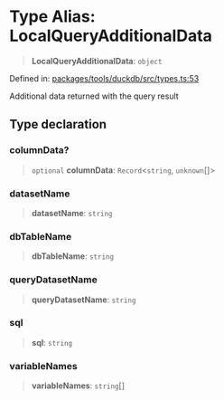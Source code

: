 # Type Alias: LocalQueryAdditionalData

> **LocalQueryAdditionalData**: `object`

Defined in: [packages/tools/duckdb/src/types.ts:53](https://github.com/geodaopenjs/openassistant/blob/0a6a7e7306d75a25dc968b3117f04cb7bd613bec/packages/tools/duckdb/src/types.ts#L53)

Additional data returned with the query result

## Type declaration

### columnData?

> `optional` **columnData**: `Record`\<`string`, `unknown`[]\>

### datasetName

> **datasetName**: `string`

### dbTableName

> **dbTableName**: `string`

### queryDatasetName

> **queryDatasetName**: `string`

### sql

> **sql**: `string`

### variableNames

> **variableNames**: `string`[]
